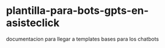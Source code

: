 # plantilla-para-bots-gpts-en-asisteclick
documentacion para llegar a templates bases para los chatbots
